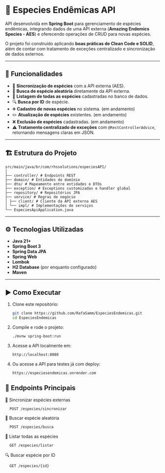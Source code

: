 # 🌱 Especies Endêmicas API

API desenvolvida em **Spring Boot** para gerenciamento de espécies endêmicas, integrando dados de uma API externa (**Amazing Endemics Species - AES**) e oferecendo operações de CRUD para novas espécies.  

O projeto foi construído aplicando **boas práticas de Clean Code e SOLID**, além de contar com tratamento de exceções centralizado e sincronização de dados externos.

---

## 📌 Funcionalidades

- 🔄 **Sincronização de espécies** com a API externa (AES).  
- 🎲 **Busca de espécie aleatória** diretamente da API externa.  
- 📖 **Listagem de todas as espécies** cadastradas no banco de dados.  
- 🔍 **Busca por ID** de espécie.  
- ➕ **Cadastro de novas espécies** no sistema. (em andamento) 
- ✏️ **Atualização de espécies** existentes. (em andamento) 
- ❌ **Exclusão de espécies** cadastradas. (em andamento)
- ⚠️ **Tratamento centralizado de exceções** com `@RestControllerAdvice`, retornando mensagens claras em JSON.  

---

## 🏗️ Estrutura do Projeto
```
src/main/java/br/com/rhssolutions/especiesAPI/
│
├── controller/ # Endpoints REST
├── domain/ # Entidades do domínio
├── dto/ # Mapeamento entre entidades e DTOs
├── exception/ # Exceptions customizadas e handler global
├── repository/ # Repositórios JPA
├── service/ # Regras de negócio
│ ├── client/ # Cliente da API externa AES
│ └── impl/ # Implementações de serviços
└── EspeciesApiApplication.java
```

---

## ⚙️ Tecnologias Utilizadas

- **Java 21+**
- **Spring Boot 3**
- **Spring Data JPA**
- **Spring Web**
- **Lombok**
- **H2 Database** (por enquanto configurado)
- **Maven**

---

## ▶️ Como Executar

1. Clone este repositório:
   ```bash
   git clone https://github.com/RafaSamm/EspeciesEndemicas.git
   cd EspeciesEndemicas
   
2. Compile e rode o projeto:
   ```bash
   ./mvnw spring-boot:run

3. Acesse a API localmente em:
   ```bash
   http://localhost:8080

4. Ou acesse a API para testes já com deploy:
   ```
   https://especiesendemicas.onrender.com
   ```
   
 ## 📡 Endpoints Principais

🔄 Sincronizar espécies externas
  ```bash
    POST /especies/sincronizar
  ```

🎲 Buscar espécie aleatória
  ```bash
    POST /especies/busca
  ```
📖 Listar todas as espécies
  ```bash
    GET /especies/listar
  ```
🔍 Buscar espécie por ID
  ```
    GET /especies/{id}
  ```





